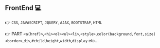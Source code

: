 ## FrontEnd 💻
:point_right: `CSS`, `JAVASCRIPT`, `JQUERY`, `AJAX`, `BOOTSTRAP`, `HTML`

:point_right: PART
 `<a(href)>`,`<h1><ol><ul><li>`,`<style>`,`color(background,font,size)`
            `<border>`,`div`,`#child`,`height`,`width`,`display` etc...


